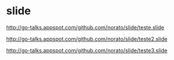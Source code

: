slide
=====

http://go-talks.appspot.com/github.com/norato/slide/teste.slide

http://go-talks.appspot.com/github.com/norato/slide/teste2.slide

http://go-talks.appspot.com/github.com/norato/slide/teste3.slide
